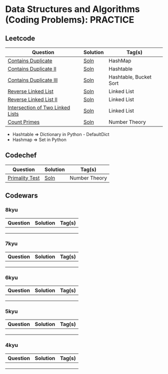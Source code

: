 # Data Structures and Algorithms (Coding Problems): PRACTICE

## Leetcode

|                                      Question                                  |                Solution                | Tag(s) |
| -----------------------------------------------------------------------------  | -------------------------------------- | ------ |
|[Contains Duplicate](https://leetcode.com/problems/contains-duplicate/)      | [Soln](./leetcode/217.py) | HashMap |
|[Contains Duplicate II](https://leetcode.com/problems/contains-duplicate-ii/)   | [Soln](./leetcode/219.py) | Hashtable |
|[Contains Duplicate III](https://leetcode.com/problems/contains-duplicate-iii/) | [Soln](./leetcode/220.py) | Hashtable, Bucket Sort |
|[Reverse Linked List](https://leetcode.com/problems/reverse-linked-list/)| [Soln](./leetcode/206.py) | Linked List |
|[Reverse Linked List II](https://leetcode.com/problems/reverse-linked-list-ii/)| [Soln](./leetcode/92.py) | Linked List |
|[Intersection of Two Linked Lists](https://leetcode.com/problems/intersection-of-two-linked-lists/)|[Soln](./leetcode/160.py) | Linked List |
|[Count Primes](https://leetcode.com/problems/count-primes/)|[Soln](./leetcode/204.py) | Number Theory |


* Hashtable => Dictionary in Python
      - DefaultDict
* Hashmap => Set in Python


## Codechef

|                                      Question                                  |                Solution                | Tag(s) |
| ----------------------------------------------------------------------------- | -------------------------------------- | ------ |
| [Primality Test](https://www.codechef.com/problems/PRB01)  |[Soln](./codechef/PRB01.py)  | Number Theory |
## Codewars

### 8kyu

| Question                                                                      | Solution                               | Tag(s) |
| ----------------------------------------------------------------------------- | -------------------------------------- | ------ |
|  |  |        |
|  |  |        |
|  |  |        |

### 7kyu

| Question                                                                      | Solution                               | Tag(s) |
| ----------------------------------------------------------------------------- | -------------------------------------- | ------ |
|  |  |        |
|  |  |        |
|  |  |        |

### 6kyu

| Question                                                                      | Solution                               | Tag(s) |
| ----------------------------------------------------------------------------- | -------------------------------------- | ------ |
|  |  |        |
|  |  |        |
|  |  |        |


### 5kyu

| Question                                                                      | Solution                               | Tag(s) |
| ----------------------------------------------------------------------------- | -------------------------------------- | ------ |
|  |  |        |
|  |  |        |
|  |  |        |

### 4kyu

| Question                                                                      | Solution                               | Tag(s) |
| ----------------------------------------------------------------------------- | -------------------------------------- | ------ |
|  |  |        |
|  |  |        |
|  |  |        |




<!--
Dec: 11*3 = 33
Jan: (16*5) 80 + (14*5) 70 = 150
Feb: (28*5) + 10 = 150
March: 30*7 = 210

## Codewars Kata
## Jan: 8kyu + 7kyu : 30 + 30
## Feb: 6kyu and 5kyu: 30 + 30
## March: 4kyu and 3kyu: 30 + 30
## April: 3kyu
## May-June: 2kyu
## July-August: 1kyu
##


~540 problems

- Time Complexity + Space Complexity + Master's Theorem + Recursion Tree

- Sorting: Insertion, Bubble, Merge, Selection, Quick, Randomized Quick, Counting, Radix, Bucket
- Searching: Linear, Binary
- Two Pointer**
- Sliding Window**
- Heaps
- Arrays
- Strings
- Sets
- Dicts
- Counter + Default Dict
- LinkedList
- Stack
- Queue
- Recursion
- Dynamic Programming
- Graphs
- Trees
- Binary Search Trees
- Red Black Trees
- AVL Trees
- Greedy Programming
- Backtracking
- Bit Manipulation
- Numerical Algorithms
- String Algorithms
- Graphs: Intermediate
- Cache
- Trie
- B+ and B- Trees
- Splay Trees
- Disjoint Sets

-->

<!--

SQL: 100
Numpy
Pandas
matplotlib
pandas
seaborn
plotly

scikit-learn

nlp

cv

keras
tf

big data

boosting

kubeflow

AWS
GCP
Heroku
Digital Ocean
Linode
Azure

Git
Intermediate Git
Advanced Git

Linux Command Line: Fundamentals
Linux Command Line: Basics

Docker
Docker Swarm
Kubernetes

MongoDB


Redis
Memcahce

Github Actions
pre-commit
code formatting

unit testing
integration testing

DVC

docs
sphinx
mkdocs
docusaures

html
css
sass
bootstrap
devtools

string
list
dict
set
tuple

functions

file handling

exception handling

collections

os
glob

requests

subprocess

tqdm

csv
json
audio
video
image

fuzzy

regex

numerical

cronjobs
-->